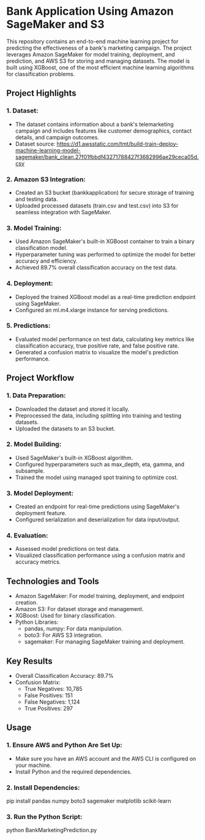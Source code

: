 # Bank Application Using Amazon SageMaker and S3

This repository contains an end-to-end machine learning project for predicting the effectiveness of a bank's marketing campaign. The project leverages Amazon SageMaker for model training, deployment, and prediction, and AWS S3 for storing and managing datasets. The model is built using XGBoost, one of the most efficient machine learning algorithms for classification problems.

## Project Highlights
### 1. Dataset: 
* The dataset contains information about a bank's telemarketing campaign and includes features like customer demographics, contact details, and campaign outcomes.
* Dataset source: https://d1.awsstatic.com/tmt/build-train-deploy-machine-learning-model-sagemaker/bank_clean.27f01fbbdf43271788427f3682996ae29ceca05d.csv
### 2. Amazon S3 Integration:
* Created an S3 bucket (bankkapplication) for secure storage of training and testing data.
* Uploaded processed datasets (train.csv and test.csv) into S3 for seamless integration with SageMaker.
### 3. Model Training:
* Used Amazon SageMaker's built-in XGBoost container to train a binary classification model.
* Hyperparameter tuning was performed to optimize the model for better accuracy and efficiency.
* Achieved 89.7% overall classification accuracy on the test data.
### 4. Deployment:
* Deployed the trained XGBoost model as a real-time prediction endpoint using SageMaker.
* Configured an ml.m4.xlarge instance for serving predictions.
### 5. Predictions:
* Evaluated model performance on test data, calculating key metrics like classification accuracy, true positive rate, and false positive rate.
* Generated a confusion matrix to visualize the model's prediction performance.

## Project Workflow
### 1. Data Preparation:
* Downloaded the dataset and stored it locally.
* Preprocessed the data, including splitting into training and testing datasets.
* Uploaded the datasets to an S3 bucket.
### 2. Model Building:
* Used SageMaker's built-in XGBoost algorithm.
* Configured hyperparameters such as max_depth, eta, gamma, and subsample.
* Trained the model using managed spot training to optimize cost.
### 3. Model Deployment:
* Created an endpoint for real-time predictions using SageMaker's deployment feature.
* Configured serialization and deserialization for data input/output.
### 4. Evaluation:
* Assessed model predictions on test data.
* Visualized classification performance using a confusion matrix and accuracy metrics.

## Technologies and Tools
* Amazon SageMaker: For model training, deployment, and endpoint creation.
* Amazon S3: For dataset storage and management.
* XGBoost: Used for binary classification.
* Python Libraries:
  - pandas, numpy: For data manipulation.
  - boto3: For AWS S3 integration.
  - sagemaker: For managing SageMaker training and deployment.

## Key Results
* Overall Classification Accuracy: 89.7%
* Confusion Matrix:
  - True Negatives: 10,785
  - False Positives: 151
  - False Negatives: 1,124
  - True Positives: 297

## Usage
### 1. Ensure AWS and Python Are Set Up:
* Make sure you have an AWS account and the AWS CLI is configured on your machine.
* Install Python and the required dependencies.
### 2. Install Dependencies:
pip install pandas numpy boto3 sagemaker matplotlib scikit-learn
### 3. Run the Python Script:
python BankMarketingPrediction.py

